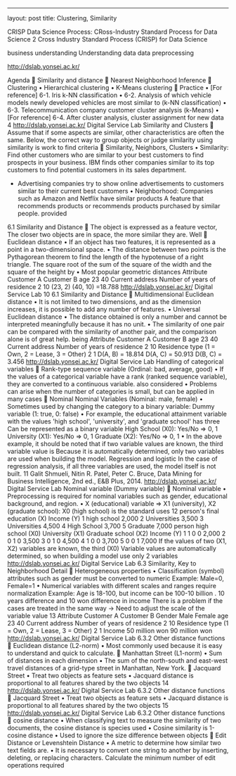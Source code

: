 ---
layout: post
title: Clustering, Similarity


CRISP Data Science Process:
CRoss-Industry Standard Process for Data Science
2
Cross Industry Standard Process (CRISP) for Data Science

business understanding
Understanding data
data preprocessing

http://dslab.yonsei.ac.kr/


Agenda
 Similarity and distance
 Nearest Neighborhood Inference
 Clustering
• Hierarchical clustering
• K-Means clustering
 Practice
• [For reference] 6-1. Iris k-NN classification
• 6-2. Analysis of which vehicle models newly developed vehicles are most similar to
(k-NN classification)
• 6-3. Telecommunication company customer cluster analysis (k-Means)
• [For reference] 6-4. After cluster analysis, cluster assignment for new data
4
http://dslab.yonsei.ac.kr/
Digital Service Lab
Similarity and Clusters
 Assume that if some aspects are similar, other characteristics are often the same.
Below, the correct way to group objects or judge similarity using similarity is
work to find criteria
 Similarity, Neighbors, Clusters
• Similarity: Find other customers who are similar to your best customers to find prospects in your business.
IBM finds other companies similar to its top customers to find potential customers in its sales department.
- Advertising companies try to show online advertisements to customers similar to their current best customers
• Neighborhood: Companies such as Amazon and Netflix have similar products
A feature that recommends products or recommends products purchased by similar people.
provided


6.1 Similarity and Distance
 The object is expressed as a feature vector,
The closer two objects are in space, the more similar they are.
Well
 Euclidean distance
• If an object has two features, it is represented as a point in a two-dimensional space.
• The distance between two points is the Pythagorean theorem to find the length of the hypotenuse of a right triangle.
The square root of the sum of the square of the width and the square of the height by
• Most popular geometric distances
Attribute Customer A Customer B
age 23 40
Current address Number of years of residence 2 10
(23, 2)
(40, 10)
=18.788
http://dslab.yonsei.ac.kr/
Digital Service Lab
10
6.1 Similarity and Distance
 Multidimensional Euclidean distance
• It is not limited to two dimensions, and as the dimension increases, it is possible to add any number of features.
• Universal Euclidean distance
• The distance obtained is only a number and cannot be interpreted meaningfully because it has no unit.
• The similarity of one pair can be compared with the similarity of another pair, and the comparison alone is of great help.
being
Attribute Customer A Customer B
age 23 40
Current address Number of years of residence 2 10
Residence type
(1 = Own, 2 = Lease, 3 = Other)
2 1
D(A, B) = 18.814
D(A, C) = 50.913
D(B, C) = 3.456
http://dslab.yonsei.ac.kr/
Digital Service Lab
Handling of categorical variables
 Rank-type sequence variable (Ordinal: bad, average, good)
• If the values ​​of a categorical variable have a rank (ranked sequence variable), they are converted to a continuous variable.
also considered
• Problems can arise when the number of categories is small, but can be applied in many cases
 Nominal Nominal Variables (Nominal: male, female)
• Sometimes used by changing the category to a binary variable: Dummy variable (1: true, 0: false)
• For example, the educational attainment variable with the values ​​'high school', 'university', and 'graduate school' has three
Can be represented as a binary variable
High School (X0): Yes/No => 0, 1
University (X1): Yes/No => 0, 1
Graduate (X2): Yes/No => 0, 1
• In the above example, it should be noted that if two variable values ​​are known, the third variable value is
Because it is automatically determined, only two variables are used when building the model. Regression and logistic
In the case of regression analysis, if all three variables are used, the model itself is not built.
11
Galit Shmueli, Nitin R. Patel, Peter C. Bruce, Data Mining for Business Intelligence, 2nd ed., E&B Plus, 2014.
http://dslab.yonsei.ac.kr/
Digital Service Lab
Nominal variable (Dummy variable)
 Nominal variable
• Preprocessing is required for nominal variables such as gender, educational background, and region.
• X (educational) variable => X1 (university), X2 (graduate school): X0 (high school) is the standard
uses
12
person's final education
(X)
Income (Y)
1 high school 2,000
2 Universities 3,500
3 Universities 4,500
4 High School 3,700
5 Graduate 7,000
person high school
(X0)
University
(X1)
Graduate school
(X2)
Income (Y)
1 1 0 0 2,000
2 0 1 0 3,500
3 0 1 0 4,500
4 1 0 0 3,700
5 0 0 1 7,000
If the values ​​of two (X1, X2) variables are known, the third (X0)
Variable values ​​are automatically determined, so when building a model
use only 2 variables
http://dslab.yonsei.ac.kr/
Digital Service Lab
6.3 Similarity, Key to Neighborhood
Detail
 Heterogeneous properties
• Classification (symbol) attributes such as gender must be converted to numeric
Example: Male=0, Female=1
• Numerical variables with different scales and ranges require normalization
Example: Age is 18-100, but income can be 100-10 billion . 10 years difference and 10 won difference in income
There is a problem if the cases are treated in the same way -> Need to adjust the scale of the variable value
13
Attribute Customer A Customer B
Gender Male Female
age 23 40
Current address Number of years of residence 2 10
Residence type
(1 = Own, 2 = Lease, 3 = Other)
2 1
Income 50 million won 90 million won
http://dslab.yonsei.ac.kr/
Digital Service Lab
6.3.2 Other distance functions
 Euclidean distance (L2-norm)
• Most commonly used because it is easy to understand and quick to calculate.
 Manhattan Street (L1-norm)
• Sum of distances in each dimension
• The sum of the north-south and east-west travel distances of a grid-type street in Manhattan, New York.
 Jacquard Street
• Treat two objects as feature sets
• Jacquard distance is proportional to all features shared by the two objects
14
http://dslab.yonsei.ac.kr/
Digital Service Lab
6.3.2 Other distance functions
 Jacquard Street
• Treat two objects as feature sets
• Jacquard distance is proportional to all features shared by the two objects
15
http://dslab.yonsei.ac.kr/
Digital Service Lab
6.3.2 Other distance functions
 cosine distance
• When classifying text to measure the similarity of two documents, the cosine distance is
species used
• Cosine similarity is 1-cosine distance
• Used to ignore the size difference between objects
 Edit Distance or
Levenshtein Distance
• A metric to determine how similar two text fields are.
• It is necessary to convert one string to another by inserting, deleting, or replacing characters.
Calculate the minimum number of edit operations required
